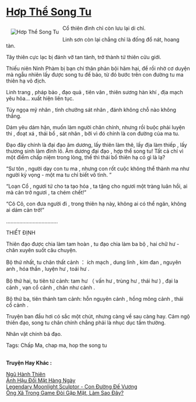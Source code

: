 <a href="https://utruyen.com/hop-the-song-tu/7246/" title="Hơp Thể Song Tu"><h1>Hơp Thể Song Tu</h1></a><div style="display:table"><img align="right" style="float: left; padding: 10px;" src="https://utruyen.com/images/story/200x260/hop-the-song-tu.jpg" alt="Hơp Thể Song Tu">Cổ thiên đình chỉ còn lưu lại di chỉ. <p></p>Linh sơn còn lại chẳng chỉ là đống đổ nát, hoang tàn. <p></p>Tây thiên cực lạc bị đánh vỡ tan tành, trở thành tứ thiên cửu giới. <p></p>Thiếu niên Ninh Phàm bị bạn chí thân phản bội hãm hại, để rồi nhờ cơ duyện mà ngẫu nhiên lấy được song tu đế bảo, từ đó bước trên con đường tu ma thiên hạ vô địch.<p></p>Linh trang , pháp bảo , đạo quả , tiên vân , thiên sương hàn khí , địa mạch yêu hỏa... xuất hiện liên tục.<p></p>Túy ngọa mỹ nhân , tỉnh chưởng sát nhân , đánh không chỗ nào không thắng. <p></p>Dám yêu dám hận, muốn làm người chân chính, nhưng rồi buộc phải luyện thi , đoạt xá , thái bổ , sát nhân , bỡi vì đó chính là con đường của ma tu. <p></p>Đạo đây chính là đại đạo âm dương, lấy thiên làm thê, lấy địa làm thiếp , lấy thương sinh làm đỉnh lô. Âm dương đại đạo , hợp thể song tu! Tất cả chỉ vì một điểm chấp niệm trong lòng, thế thì thái bổ thiên hạ có gì là lạ?<p></p>“Sư tôn , người dạy con tu ma , nhưng con rốt cuộc không thể thành ma như người kỳ vọng - một ma tu chỉ biết vô tình. ”<p></p>“Loạn Cổ , ngươi tứ cho ta tạo hóa , ta tặng cho ngươi một tràng luân hồi, ai mà cản trở ngươi , ta chém chết!”<p></p>“Cô Cô, con đưa người đi , trong thiên hạ này, không ai có thể ngăn, không ai dám cản trở!”<p></p>...................................<p></p>THIẾT ĐỊNH<p></p>Thiên đạo được chia làm tam hoàn , tu đạo chia làm ba bộ , hai chữ hư - chân xuyên suốt câu chuyện. <p></p>Bộ thứ nhất, tu chân thất cảnh ： ích mạch , dung linh , kim đan , nguyên anh , hóa thần , luyện hư , toái hư .<p></p>Bộ thứ hai, tu tiên tứ cảnh: tam hư （ vấn hư , trùng hư , thái hư ) , đại la cảnh , vạn cổ cảnh , chân như cảnh .<p></p>Bộ thứ ba, tiên thánh tam cảnh: hỗn nguyên cảnh , hồng mông cảnh , thái cổ cảnh .<p></p>Truyện ban đầu hơi có sắc một chút, nhưng càng về sau càng hay. Cảm ngộ thiên đạo, song tu chân chính chẳng phải là nhục dục tầm thường.<p></p>Nhân vật chính bá đạo.<p></p>Tags: Chấp Ma, chap ma, hop the song tu</div><p><br><b>Truyện Hay Khác :</b></p><a href="https://utruyen.com/ngu-hanh-thien/12192/" alt="Ngũ Hành Thiên">Ngũ Hành Thiên</a><br/><a href="https://truyenhot2020.wordpress.com/2019/12/11/anh-hau-doi-mat-hang-ngay/" alt="Ảnh Hậu Đối Mặt Hàng Ngày">Ảnh Hậu Đối Mặt Hàng Ngày</a><br/><a href="https://github.com/quanluxury/ngontinhhot/tree/master/truyenhay/17034/" alt="Legendary Moonlight Sculptor - Con Đường Đế Vương">Legendary Moonlight Sculptor - Con Đường Đế Vương</a><br/><a href="https://truyenngontinhay.wordpress.com/2019/10/03/ong-xa-trong-game-doi-gap-mat-lam-sao-day/" alt="Ông Xã Trong Game Đòi Gặp Mặt, Làm Sao Đây?">Ông Xã Trong Game Đòi Gặp Mặt, Làm Sao Đây?</a><br/>